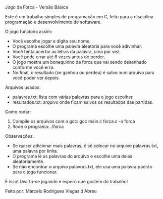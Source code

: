 Jogo da Forca - Versão Básica

Este é um trabalho simples de programação em C, feito para a disciplina  programação e desenvolvimento de softaware.

O jogo funciona assim:
- Você escolhe jogar e digita seu nome.
- O programa escolhe uma palavra aleatória para você adivinhar.
- Você tenta acertar as letras da palavra, uma por vez.
- Você pode errar até 6 vezes antes de perder.
- O jogo mostra um bonequinho da forca que vai sendo desenhado conforme você erra.
- No final, o resultado (se ganhou ou perdeu) é salvo num arquivo para você poder ver depois.

Arquivos usados:
- palavras.txt: lista com várias palavras para o jogo escolher.
- resultados.txt: arquivo onde ficam salvos os resultados das partidas.

Como rodar:
1. Compile os arquivos com o gcc:
   gcc main.c forca.c -o forca
2. Rode o programa:
   ./forca

Observações:
- Se quiser adicionar mais palavras, é só colocar no arquivo palavras.txt, uma palavra por linha.
- O programa lê as palavras do arquivo e escolhe uma delas aleatoriamente.
- Se não encontrar o arquivo palavras.txt, ele usa uma palavra padrão para o jogo funcionar.

É isso! Divirta-se jogando e espero que gostem do trabalho!

Feito por: Marcelo Rodrigues Viegas d'Abreu
